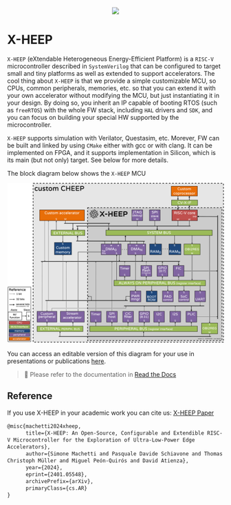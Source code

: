 <br />
<p align="center"><img src="docs/source/images/x-heep-outline.png" width="500"></p>

# X-HEEP

`X-HEEP` (eXtendable Heterogeneous Energy-Efficient Platform) is a `RISC-V` microcontroller described in `SystemVerilog`
that can be configured to target small and tiny platforms as well as extended to support accelerators.
The cool thing about `X-HEEP` is that we provide a simple customizable MCU, so CPUs, common peripherals, memories, etc.
so that you can extend it with your own accelerator without modifying the MCU, but just instantiating it in your design.
By doing so, you inherit an IP capable of booting RTOS (such as `freeRTOS`) with the whole FW stack, including `HAL` drivers and `SDK`,
and you can focus on building your special HW supported by the microcontroller.

`X-HEEP` supports simulation with Verilator, Questasim, etc. Morever, FW can be built and linked by using `CMake` either with gcc or with clang. It can be implemented on FPGA, and it supports implementation in Silicon, which is its main (but not only) target. See below for more details.

The block diagram below shows the `X-HEEP` MCU

<p align="center"><img src="docs/source/images/xheep_diagram.svg" width="1000"></p>

You can access an editable version of this diagram for your use in presentations or publications [here](https://viewer.diagrams.net/?tags=%7B%7D&lightbox=1&highlight=0000FF&edit=_blank&layers=1&nav=1&title=X-HEEP-general-diagram.drawio&dark=auto#Uhttps%3A%2F%2Fdrive.google.com%2Fuc%3Fid%3D1FxAmuywf1zneG0PeiYe_IHTJCv-3kLPI%26export%3Ddownload). 

> :bookmark_tabs: Please refer to the documentation in [Read the Docs](https://x-heep.readthedocs.io/en/latest/index.html)

## Reference

If you use X-HEEP in your academic work you can cite us: [X-HEEP Paper](https://arxiv.org/abs/2401.05548)

```
@misc{machetti2024xheep,
      title={X-HEEP: An Open-Source, Configurable and Extendible RISC-V Microcontroller for the Exploration of Ultra-Low-Power Edge Accelerators},
      author={Simone Machetti and Pasquale Davide Schiavone and Thomas Christoph Müller and Miguel Peón-Quirós and David Atienza},
      year={2024},
      eprint={2401.05548},
      archivePrefix={arXiv},
      primaryClass={cs.AR}
}
```
